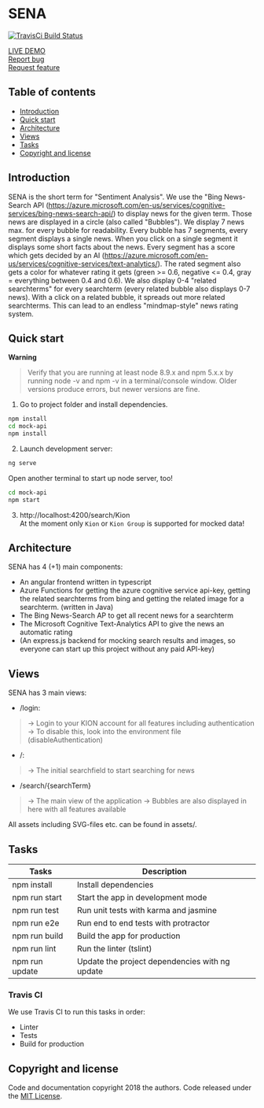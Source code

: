   <h1>SENA</h1>
  <p>
    <a href="https://travis-ci.com/KIDICA/SENA" name="SENA Builds" target="_blank">
      <img src="https://travis-ci.com/KIDICA/SENA.svg?branch=master" alt="TravisCi Build Status" />
    </a>
  </p>
  <p>
    <a href="https://sena.kiondc.io" target="_blank">LIVE DEMO</a>
    <br>
    <a href="https://github.com/KIDICA/SENA/issues/new">Report bug</a>
    <br>
    <a href="https://github.com/KIDICA/SENA/issues/new">Request feature</a>
  </p>
</p>

## Table of contents

- [Introduction](#introduction)
- [Quick start](#quick-start)
- [Architecture](#architecture)
- [Views](#views)
- [Tasks](#tasks)
- [Copyright and license](#copyright-and-license)

## Introduction

SENA is the short term for "Sentiment Analysis". We use the "Bing News-Search API (https://azure.microsoft.com/en-us/services/cognitive-services/bing-news-search-api/) to display news for the given term. Those news are displayed in a circle (also called "Bubbles"). We display 7 news max. for every bubble for readability. Every bubble has 7 segments, every segment displays a single news. When you click on a single segment it displays some short facts about the news. Every segment has a score which gets decided by an AI (https://azure.microsoft.com/en-us/services/cognitive-services/text-analytics/). The rated segment also gets a color for whatever rating it gets (green >= 0.6, negative <= 0.4, gray = everything between 0.4 and 0.6). We also display 0-4 "related searchterms" for every searchterm (every related bubble also displays 0-7 news). With a click on a related bubble, it spreads out more related searchterms. This can lead to an endless "mindmap-style" news rating system.

## Quick start

**Warning**

> Verify that you are running at least node 8.9.x and npm 5.x.x by running node -v and npm -v in a terminal/console window. Older versions produce errors, but newer versions are fine.

1. Go to project folder and install dependencies.
 ```bash
 npm install
 cd mock-api
 npm install
 ```

2. Launch development server:
 ```bash
 ng serve
 ```
 Open another terminal to start up node server, too!
  ```bash
  cd mock-api
  npm start
  ```
  
3. http://localhost:4200/search/Kion <br>
At the moment only `Kion` or `Kion Group` is supported for mocked data!
 
## Architecture

SENA has 4 (+1) main components:
* An angular frontend written in typescript
* Azure Functions for getting the azure cognitive service api-key, getting the related searchterms from bing and getting the related image for a searchterm. (written in Java)
* The Bing News-Search AP to get all recent news for a searchterm
* The Microsoft Cognitive Text-Analytics API to give the news an automatic rating
* (An express.js backend for mocking search results and images, so everyone can start up this project without any paid API-key)

## Views

SENA has 3 main views:
* /login:
> → Login to your KION account for all features including authentication
> → To disable this, look into the environment file (disableAuthentication)
* /:
> → The initial searchfield to start searching for news
* /search/{searchTerm}
> → The main view of the application
> → Bubbles are also displayed in here with all features available

All assets including SVG-files etc. can be found in assets/.

## Tasks

Tasks                    | Description
-------------------------|---------------------------------------------------------------------------------------
npm install              | Install dependencies
npm run start            | Start the app in development mode
npm run test             | Run unit tests with karma and jasmine
npm run e2e              | Run end to end tests with protractor
npm run build            | Build the app for production
npm run lint             | Run the linter (tslint)
npm run update           | Update the project dependencies with ng update

### Travis CI

We use Travis CI to run this tasks in order:
* Linter
* Tests
* Build for production

## Copyright and license

Code and documentation copyright 2018 the authors. Code released under the [MIT License](https://github.com/KIDICA/SENA/blob/master/LICENSE).
